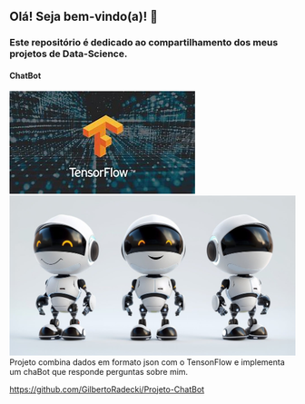 ## Olá! Seja bem-vindo(a)! 👋

### Este repositório é dedicado ao compartilhamento dos meus projetos de Data-Science.

#### ChatBot
<img src="/assets/img/tf.jpeg" alt="TensorFlow">
<img src=/assets/img/cb.jpg" alt="ChatBot">
Projeto combina dados em formato json com o TensonFlow e implementa um chaBot que responde perguntas sobre mim.

https://github.com/GilbertoRadecki/Projeto-ChatBot
